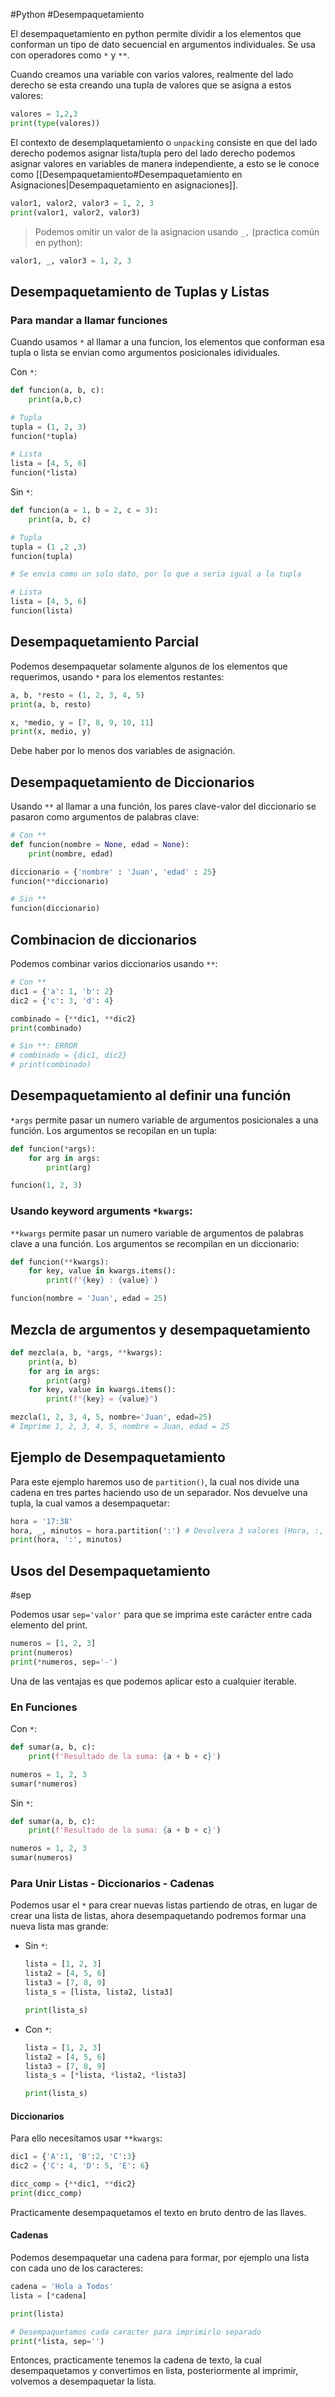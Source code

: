 #Python #Desempaquetamiento

El desempaquetamiento en python permite dividir a los elementos que conforman un tipo de dato secuencial en argumentos individuales. Se usa con operadores como `*` y `**`.

Cuando creamos una variable con varios valores, realmente del lado derecho se esta creando una tupla de valores que se asigna a estos valores:

```python
valores = 1,2,3
print(type(valores))
```

El contexto de desemplaquetamiento o `unpacking` consiste en que del lado derecho podemos asignar lista/tupla pero del lado derecho podemos asignar valores en variables de manera independiente, a esto se le conoce como [[Desempaquetamiento#Desempaquetamiento en Asignaciones|Desempaquetamiento en asignaciones]].

```python
valor1, valor2, valor3 = 1, 2, 3
print(valor1, valor2, valor3)
```

>Podemos omitir un valor de la asignacion usando `_,` (practica común en python):

```python
valor1, _, valor3 = 1, 2, 3
```
## Desempaquetamiento de Tuplas y Listas

### Para mandar a llamar funciones

Cuando usamos `*` al llamar a una funcion, los elementos que conforman esa tupla o lista se envian como argumentos posicionales idividuales.

Con `*`:

```python
def funcion(a, b, c):
	print(a,b,c)

# Tupla
tupla = (1, 2, 3)
funcion(*tupla)

# Lista
lista = [4, 5, 6]
funcion(*lista)
```

Sin `*`:

```python
def funcion(a = 1, b = 2, c = 3):
	print(a, b, c)

# Tupla
tupla = (1 ,2 ,3)
funcion(tupla)

# Se envia como un solo dato, por lo que a seria igual a la tupla

# Lista
lista = [4, 5, 6]
funcion(lista)
```

## Desempaquetamiento Parcial

Podemos desempaquetar solamente algunos de los elementos que requerimos, usando `*` para los elementos restantes:
```python
a, b, *resto = (1, 2, 3, 4, 5)
print(a, b, resto)

x, *medio, y = [7, 8, 9, 10, 11]
print(x, medio, y)
```

Debe haber por lo menos dos variables de asignación.

## Desempaquetamiento de Diccionarios

Usando `**` al llamar a una función, los pares clave-valor del diccionario se pasaron como argumentos de palabras clave:

```python
# Con **
def funcion(nombre = None, edad = None):
	print(nombre, edad)

diccionario = {'nombre' : 'Juan', 'edad' : 25}
funcion(**diccionario)

# Sin **
funcion(diccionario)
```

## Combinacion de diccionarios

Podemos combinar varios diccionarios usando `**`:

```python
# Con **
dic1 = {'a': 1, 'b': 2}
dic2 = {'c': 3, 'd': 4}

combinado = {**dic1, **dic2}
print(combinado)

# Sin **: ERROR
# combinado = {dic1, dic2}
# print(combinado)
```

## Desempaquetamiento al definir una función

`*args` permite pasar un numero variable de argumentos posicionales a una función. Los argumentos se recopilan en un tupla:

```python
def funcion(*args):
	for arg in args:
		print(arg)

funcion(1, 2, 3)
```

### Usando  keyword arguments `*kwargs`:
`**kwargs` permite pasar un numero variable de argumentos de palabras clave a una función. Los argumentos se recompilan en un diccionario:

```python
def funcion(**kwargs):
	for key, value in kwargs.items():
		print(f'{key} : {value}')

funcion(nombre = 'Juan', edad = 25)
```

## Mezcla de argumentos y desempaquetamiento

```python
def mezcla(a, b, *args, **kwargs):
    print(a, b)
    for arg in args:
        print(arg)
    for key, value in kwargs.items():
        print(f"{key} = {value}")

mezcla(1, 2, 3, 4, 5, nombre='Juan', edad=25)
# Imprime 1, 2, 3, 4, 5, nombre = Juan, edad = 25
```

## Ejemplo de Desempaquetamiento

Para este ejemplo haremos uso de `partition()`, la cual nos divide una cadena en tres partes haciendo uso de un separador. Nos devuelve una tupla, la cual vamos a desempaquetar:

```python
hora = '17:38'
hora, _, minutos = hora.partition(':') # Devolvera 3 valores (Hora, :, Minuto)
print(hora, ':', minutos)
```

## Usos del Desempaquetamiento

#sep

Podemos usar `sep='valor'` para que se imprima este carácter entre cada elemento del print.

```python
numeros = [1, 2, 3]
print(numeros)
print(*numeros, sep='-')
```

Una de las ventajas es que podemos aplicar esto a cualquier iterable.

### En Funciones

Con `*`:

```python
def sumar(a, b, c):
	print(f'Resultado de la suma: {a + b + c}')

numeros = 1, 2, 3
sumar(*numeros)
```

Sin `*`:

```python
def sumar(a, b, c):
	print(f'Resultado de la suma: {a + b + c}')

numeros = 1, 2, 3
sumar(numeros)
```

### Para Unir Listas - Diccionarios - Cadenas

Podemos usar el `*` para crear nuevas listas partiendo de otras, en lugar de crear una lista de listas, ahora desempaquetando podremos formar una nueva lista mas grande:

- Sin `*`:

	```python
	lista = [1, 2, 3]
	lista2 = [4, 5, 6]
	lista3 = [7, 8, 9]
	lista_s = [lista, lista2, lista3]
	
	print(lista_s)
	```

- Con `*`:
	```python
	lista = [1, 2, 3]
	lista2 = [4, 5, 6]
	lista3 = [7, 8, 9]
	lista_s = [*lista, *lista2, *lista3]
	
	print(lista_s)
	```

#### Diccionarios

Para ello necesitamos usar `**kwargs`:

```python
dic1 = {'A':1, 'B':2, 'C':3}
dic2 = {'C': 4, 'D': 5, 'E': 6}

dicc_comp = {**dic1, **dic2}
print(dicc_comp)
```

Practicamente desempaquetamos el texto en bruto dentro de las llaves.

#### Cadenas

Podemos desempaquetar una cadena para formar, por ejemplo una lista con cada uno de los caracteres:

```python
cadena = 'Hola a Todos'
lista = [*cadena]

print(lista)

# Desempaquetamos cada caracter para imprimirlo separado
print(*lista, sep='')
```

Entonces, practicamente tenemos la cadena de texto, la cual desempaquetamos y convertimos en lista, posteriormente al imprimir, volvemos a desempaquetar la lista.